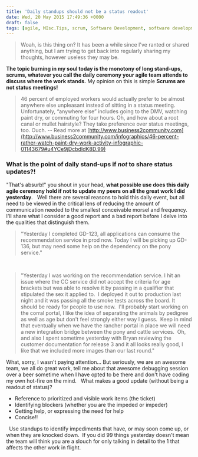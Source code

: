 ```yaml
---
title: 'Daily standups should not be a status readout'
date: Wed, 20 May 2015 17:49:36 +0000
draft: false
tags: [agile, MIsc.Tips, scrum, Software Development, software development]
---
```


> Woah, is this thing on? It has been a while since I've ranted or shared anything, but I am trying to get back into regularly sharing my thoughts, however useless they may be.

**The topic burning in my soul today is the monotony of long stand-ups, scrums, whatever you call the daily ceremony your agile team attends to discuss where the work stands.** My opinion on this is simple **Scrums are not status meetings!**

> 46 percent of employed workers would actually prefer to be almost anywhere else unpleasant instead of sitting in a status meeting. Unfortunately, “anywhere else” includes going to the DMV, watching paint dry, or commuting for four hours. Oh, and how about a root canal or mullet hairstyle? They take preference over status meetings, too. Ouch. -- Read more at [http://www.business2community.com](http://www.business2community.com/infographics/46-percent-rather-watch-paint-dry-work-activity-infographic-01143679#u4YCe9jDcbdIdK8D.99)

### What is the point of daily stand-ups if _not_ to share status updates?!

"That's absurb!" you shout in your head, **what possible use does this daily agile ceremony hold if not to update my peers on all the great work I did yesterday**.   Well there are several reasons to hold this daily event, but all need to be viewed in the critical lens of reducing the amount of communication needed to the smallest conceivable morsel and frequency. I'll share what I consider a good report and a bad report before I delve into the qualities that distinguish them.

> "Yesterday I completed GD-123, all applications can consume the recommendation service in prod now. Today I will be picking up GD-136, but may need some help on the dependency on the pony service."

 

> "Yesterday I was working on the recommendation service. I hit an issue where the CC service did not accept the criteria for age brackets but was able to resolve it by passing in a qualifier that stipulated the sex it applied to.  I deployed it out to production last night and it was passing all the smoke tests across the board. It should be ready for people to use now.  I'll probably start working on the corral portal, I like the idea of separating the animals by pedigree as well as age but don't feel strongly either way I guess.  Keep in mind that eventually when we have the rancher portal in place we will need a new integration bridge between the pony and cattle services.  Oh, and also I spent sometime yesterday with Bryan reviewing the customer documentation for release 3 and it all looks really good, I like that we included more images than our last round."

What, sorry, I wasn't paying attention... But seriously, we are an awesome team, we all do great work, tell me about that awesome debugging session over a beer sometime when I have opted to be there and don't have coding my own hot-fire on the mind.   What makes a good update (without being a readout of status)?

*   Reference to prioritized and visible work items (the ticket)
*   Identifying blockers (whether you are the impeded or impeder)
*   Getting help, or expressing the need for help
*   Concise!!

  Use standups to identify impediments that have, or may soon come up, or when they are knocked down.  If you did 99 things yesterday doesn't mean the team will think you are a slouch for only talking in detail to the 1 that affects the other work in flight.